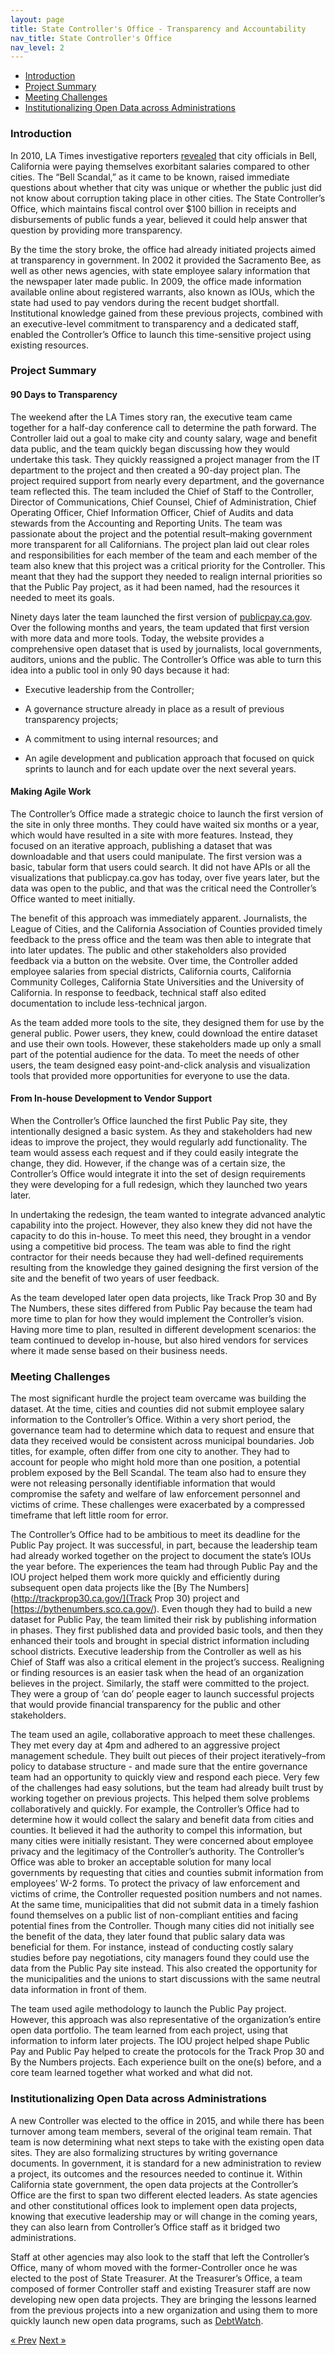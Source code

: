 ```yaml
---
layout: page
title: State Controller's Office - Transparency and Accountability
nav_title: State Controller's Office
nav_level: 2
---
```




* [Introduction](#introduction)
* [Project Summary](#project-summary)
* [Meeting Challenges](#meeting-challenges)
* [Institutionalizing Open Data across Administrations](#institutionalizing-open-data-across-administrations)

### Introduction

In 2010, LA Times investigative reporters [revealed](http://www.latimes.com/local/la-me-bell-salary-20100715-story.html) that city officials in Bell, California were paying themselves exorbitant salaries compared to other cities. The “Bell Scandal,” as it came to be known, raised immediate questions about whether that city was unique or whether the public just did not know about corruption taking place in other cities. The State Controller’s Office, which maintains fiscal control over $100 billion in receipts and disbursements of public funds a year, believed it could help answer that question by providing more transparency.  

By the time the story broke, the office had already initiated projects aimed at transparency in government. In 2002 it provided the Sacramento Bee, as well as other news agencies, with state employee salary information that the newspaper later made public. In 2009, the office made information available online about registered warrants, also known as IOUs, which the state had used to pay vendors during the recent budget shortfall. Institutional knowledge gained from these previous projects, combined with an executive-level commitment to transparency and a dedicated staff, enabled the Controller’s Office to launch this time-sensitive project using existing resources. 

### Project Summary 

#### 90 Days to Transparency

The weekend after the LA Times story ran, the executive team came together for a half-day conference call to determine the path forward. The Controller laid out a goal to make city and county salary, wage and benefit data public, and the team quickly began discussing how they would undertake this task. They quickly reassigned a project manager from the IT department to the project and then created a 90-day project plan. The project required support from nearly every department, and the governance team reflected this. The team included the Chief of Staff to the Controller, Director of Communications, Chief Counsel, Chief of Administration, Chief Operating Officer, Chief Information Officer, Chief of Audits and data stewards from the Accounting and Reporting Units. The team was passionate about the project and the potential result–making government more transparent for all Californians. The project plan laid out clear roles and responsibilities for each member of the team and each member of the team also knew that this project was a critical priority for the Controller. This meant that they had the support they needed to realign internal priorities so that the Public Pay project, as it had been named, had the resources it needed to meet its goals.   

Ninety days later the team launched the first version of [publicpay.ca.gov](http://publicpay.ca.gov/). Over the following months and years, the team updated that first version with more data and more tools. Today, the website provides a comprehensive open dataset that is used by journalists, local governments, auditors, unions and the public. The Controller’s Office was able to turn this idea into a public tool in only 90 days because it had:

*	Executive leadership from the Controller;

*	A governance structure already in place as a result of previous transparency projects;

*	A commitment to using internal resources; and 

*	An agile development and publication approach that focused on quick sprints to launch and for each update over the next several years.

#### Making Agile Work 

The Controller’s Office made a strategic choice to launch the first version of the site in only three months. They could have waited six months or a year, which would have resulted in a site with more features. Instead, they focused on an iterative approach, publishing a dataset that was downloadable and that users could manipulate. The first version was a basic, tabular form that users could search. It did not have APIs or all the visualizations that publicpay.ca.gov has today, over five years later, but the data was open to the public, and that was the critical need the Controller’s Office wanted to meet initially. 

The benefit of this approach was immediately apparent. Journalists, the League of Cities, and the California Association of Counties provided timely feedback to the press office and the team was then able to integrate that into later updates. The public and other stakeholders also provided feedback via a button on the website. Over time, the Controller added employee salaries from special districts, California courts, California Community Colleges, California State Universities and the University of California. In response to feedback, technical staff also edited documentation to include less-technical jargon.  

As the team added more tools to the site, they designed them for use by the general public. Power users, they knew, could download the entire dataset and use their own tools. However, these stakeholders made up only a small part of the potential audience for the data. To meet the needs of other users, the team designed easy point-and-click analysis and visualization tools that provided more opportunities for everyone to use the data.

#### From In-house Development to Vendor Support

When the Controller’s Office launched the first Public Pay site, they intentionally designed a basic system. As they and stakeholders had new ideas to improve the project, they would regularly add functionality. The team would assess each request and if they could easily integrate the change, they did. However, if the change was of a certain size, the Controller’s Office would integrate it into the set of design requirements they were developing for a full redesign, which they launched two years later. 

In undertaking the redesign, the team wanted to integrate advanced analytic capability into the project. However, they also knew they did not have the capacity to do this in-house. To meet this need, they brought in a vendor using a competitive bid process. The team was able to find the right contractor for their needs because they had well-defined requirements resulting from the knowledge they gained designing the first version of the site and the benefit of two years of user feedback. 

As the team developed later open data projects, like Track Prop 30 and By The Numbers, these sites differed from Public Pay because the team had more time to plan for how they would implement the Controller’s vision. Having more time to plan, resulted in different development scenarios: the team continued to develop in-house, but also hired vendors for services where it made sense based on their business needs.   

### Meeting Challenges

The most significant hurdle the project team overcame was building the dataset. At the time, cities and counties did not submit employee salary information to the Controller’s Office. Within a very short period, the governance team had to determine which data to request and ensure that data they received would be consistent across municipal boundaries. Job titles, for example, often differ from one city to another. They had to account for people who might hold more than one position, a potential problem exposed by the Bell Scandal. The team also had to ensure they were not releasing personally identifiable information that would compromise the safety and welfare of law enforcement personnel and victims of crime. These challenges were exacerbated by a compressed timeframe that left little room for error.

The Controller’s Office had to be ambitious to meet its deadline for the Public Pay project. It was successful, in part, because the leadership team had already worked together on the project to document the state’s IOUs the year before. The experiences the team had through Public Pay and the IOU project helped them work more quickly and efficiently during subsequent open data projects like the [By The Numbers](http://trackprop30.ca.gov/](Track Prop 30) project and [https://bythenumbers.sco.ca.gov/). Even though they had to build a new dataset for Public Pay, the team limited their risk by publishing information in phases. They first published data and provided basic tools, and then they enhanced their tools and brought in special district information including school districts. Executive leadership from the Controller as well as his Chief of Staff was also a critical element in the project’s success. Realigning or finding resources is an easier task when the head of an organization believes in the project.  Similarly, the staff were committed to the project. They were a group of ‘can do’ people eager to launch successful projects that would provide financial transparency for the public and other stakeholders. 

The team used an agile, collaborative approach to meet these challenges. They met every day at 4pm and adhered to an aggressive project management schedule. They built out pieces of their project iteratively–from policy to database structure - and made sure that the entire governance team had an opportunity to quickly view and respond each piece. Very few of the challenges had easy solutions, but the team had already built trust by working together on previous projects. This helped them solve problems collaboratively and quickly. For example, the Controller’s Office had to determine how it would collect the salary and benefit data from cities and counties. It believed it had the authority to compel this information, but many cities were initially resistant. They were concerned about employee privacy and the legitimacy of the Controller’s authority.  The Controller’s Office was able to broker an acceptable solution for many local governments by requesting that cities and counties submit information from employees’ W-2 forms. To protect the privacy of law enforcement and victims of crime, the Controller requested position numbers and not names. At the same time, municipalities that did not submit data in a timely fashion found themselves on a public list of non-compliant entities and facing potential fines from the Controller. Though many cities did not initially see the benefit of the data, they later found that public salary data was beneficial for them. For instance, instead of conducting costly salary studies before pay negotiations, city managers found they could use the data from the Public Pay site instead. This also created the opportunity for the municipalities and the unions to start discussions with the same neutral data information in front of them. 

The team used agile methodology to launch the Public Pay project. However, this approach was also representative of the organization’s entire open data portfolio. The team learned from each project, using that information to inform later projects. The IOU project helped shape Public Pay and Public Pay helped to create the protocols for the Track Prop 30 and By the Numbers projects. Each experience built on the one(s) before, and a core team learned together what worked and what did not.  

### Institutionalizing Open Data across Administrations

A new Controller was elected to the office in 2015, and while there has been turnover among team members, several of the original team remain. That team is now determining what next steps to take with the existing open data sites. They are also formalizing structures by writing governance documents. In government, it is standard for a new administration to review a project, its outcomes and the resources needed to continue it. Within California state government, the open data projects at the Controller’s Office are the first to span two different elected leaders. As state agencies and other constitutional offices look to implement open data projects, knowing that executive leadership may or will change in the coming years, they can also learn from Controller’s Office staff as it bridged two administrations. 

Staff at other agencies may also look to the staff that left the Controller’s Office, many of whom moved with the former-Controller once he was elected to the post of State Treasurer.  At the Treasurer’s Office, a team composed of former Controller staff and existing Treasurer staff are now developing new open data projects. They are bringing the lessons learned from the previous projects into a new organization and using them to more quickly launch new open data programs, such as [DebtWatch](http://debtwatch.treasurer.ca.gov/).

<!-- Pagination -->
<div class="pagination">
  <a class="pagination-item older" href="{{ site.baseurl }}/02-CHSS-Case Study">&laquo; Prev</a>
  <a class="pagination-item newer" href="{{ site.baseurl }}/ 	04-Lessons-From-Early-Adopters">Next &raquo;</a>
</div>
